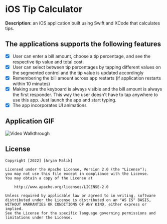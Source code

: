 # iOS Tip Calculator

**Description:** an iOS application built using Swift and XCode that calculates tips.

## The applications supports the following features
* [x] User can enter a bill amount, choose a tip percentage, and see the respective tip value and total cost.
* [x] User can select between tip percentages by tapping different values on the segmented control and the tip value is updated accordingly
* [x] Remembering the bill amount across app restarts (if application restarts within 10 minutes)
* [x] Making sure the keyboard is always visible and the bill amount is always the first responder. This way the user doesn't have to tap anywhere to use this app. Just launch the app and start typing.
* [x] The app incorporates UI animations

## Application GIF
<img src='http://g.recordit.co/p5hWeGBv3F.gif' title='Video Walkthrough' width='' alt='Video Walkthrough' />

## License

    Copyright [2022] [Aryan Malik]

    Licensed under the Apache License, Version 2.0 (the "License");
    you may not use this file except in compliance with the License.
    You may obtain a copy of the License at

        http://www.apache.org/licenses/LICENSE-2.0

    Unless required by applicable law or agreed to in writing, software
    distributed under the License is distributed on an "AS IS" BASIS,
    WITHOUT WARRANTIES OR CONDITIONS OF ANY KIND, either express or implied.
    See the License for the specific language governing permissions and
    limitations under the License.

